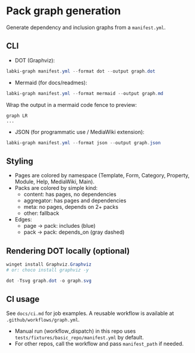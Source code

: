 # Pack graph generation

Generate dependency and inclusion graphs from a `manifest.yml`.

## CLI

- DOT (Graphviz):

```powershell
labki-graph manifest.yml --format dot --output graph.dot
```

- Mermaid (for docs/readmes):

```powershell
labki-graph manifest.yml --format mermaid --output graph.md
```

Wrap the output in a mermaid code fence to preview:

```mermaid
graph LR
...
```

- JSON (for programmatic use / MediaWiki extension):

```powershell
labki-graph manifest.yml --format json --output graph.json
```

## Styling

- Pages are colored by namespace (Template, Form, Category, Property, Module, Help, MediaWiki, Main).
- Packs are colored by simple kind:
  - content: has pages, no dependencies
  - aggregator: has pages and dependencies
  - meta: no pages, depends on 2+ packs
  - other: fallback
- Edges:
  - page → pack: includes (blue)
  - pack → pack: depends_on (gray dashed)

## Rendering DOT locally (optional)

```powershell
winget install Graphviz.Graphviz
# or: choco install graphviz -y

dot -Tsvg graph.dot -o graph.svg
```

## CI usage

See `docs/ci.md` for job examples. A reusable workflow is available at `.github/workflows/graph.yml`.

- Manual run (workflow_dispatch) in this repo uses `tests/fixtures/basic_repo/manifest.yml` by default.
- For other repos, call the workflow and pass `manifest_path` if needed.
